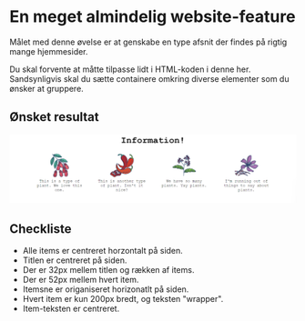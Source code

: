 # En meget almindelig website-feature
Målet med denne øvelse er at genskabe en type afsnit der findes på rigtig mange hjemmesider.

Du skal forvente at måtte tilpasse lidt i HTML-koden i denne her. Sandsynligvis skal du sætte containere omkring diverse elementer som du ønsker at gruppere.

## Ønsket resultat
![resultat](resultat.png)

## Checkliste
* Alle items er centreret horzontalt på siden.
* Titlen er centreret på siden.
* Der er 32px mellem titlen og rækken af items.
* Der er 52px mellem hvert item.
* Itemsne er origaniseret horizonatlt på siden.
* Hvert item er kun 200px bredt, og teksten "wrapper".
* Item-teksten er centreret.